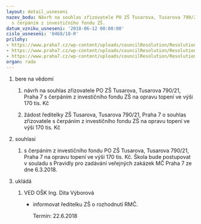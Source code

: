 ```yaml
---
layout: detail_usneseni
nazev_bodu: Návrh na souhlas zřizovatele PO ZŠ Tusarova, Tusarova 790/21, Praha 7
  s čerpáním z investičního fondu ZŠ.
datum_vzniku_usneseni: '2018-06-12 00:00:00'
cislo_usneseni: '0468/18-R'
prilohy:
- https://www.praha7.cz/wp-content/uploads/councilResolution/Resolutions/30004/export/Duvodovazprava~365432.docx
- https://www.praha7.cz/wp-content/uploads/councilResolution/Resolutions/30004/export/ZadostZS~365431.pdf
- https://www.praha7.cz/wp-content/uploads/councilResolution/Resolutions/30004/export/export~366640.pdf
organ: rada
---
```

<ol id="urzList" class="urzList_view">
<li class="urzClass1" id=""><span name="1">bere na vědomí</span>
<ol class="urzOlClass">
<li style="TEXT-ALIGN: left" class="urzClass2" id=""><span><p>návrh na souhlas zřizovatele PO ZŠ Tusarova, Tusarova 790/21, Praha 7 s čerpáním z investičního fondu ZŠ na opravu topení ve výši 170 tis. Kč<br></p></span></li><li class="urzClass2" id="" style="text-align: left;"><span><p>žádost ředitelky ZŠ Tusarova, Tusarova 790/21, Praha 7 o souhlas zřizovatele s čerpáním z investičního fondu ZŠ na opravu topení ve výši 170 tis. Kč</p></span></li></ol></li>
<li class="urzClass1" id=""><span name="26">souhlasí</span>
<ol class="urzOlClass">
<li style="TEXT-ALIGN: left" class="urzClass2" id=""><span><p>s čerpáním z investičního fondu PO ZŠ Tusarova, Tusarova 790/21, Praha 7 na opravu topení ve výši 170 tis. Kč. Škola bude postupovat v souladu s Pravidly pro zadávání veřejných zakázek MČ Praha 7 ze dne 6.3.2018.<br></p></span></li></ol></li><li class="urzClass1" id="urzUkoly"><span name="1">ukládá</span><ol class="urzOlClass"><li class="urzClass2"><span><p>VED OŠK Ing. Dita Výborová</p></span><ul class="urzUlClass"><li class="urzClass3"><span><p>informovat ředitelku ZŠ o rozhodnutí RMČ.</p></span><span class="urzUkolTermin">  Termín:&nbsp;22.6.2018</span></li></ul></li></ol></li>
</ol>